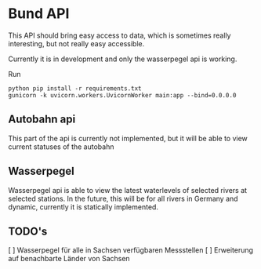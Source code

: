 # Bund API

This API should bring easy access to data, which is sometimes really interesting, but not really easy accessible.

Currently it is in development and only the wasserpegel api is working.

Run
```
python pip install -r requirements.txt
gunicorn -k uvicorn.workers.UvicornWorker main:app --bind=0.0.0.0
```

## Autobahn api
This part of the api is currently not implemented, but it will be able to view current statuses of the autobahn

## Wasserpegel
Wasserpegel api is able to view the latest waterlevels of selected rivers at selected stations.
In the future, this will be for all rivers in Germany and dynamic, currently it is statically implemented.

## TODO's
[ ] Wasserpegel für alle in Sachsen verfügbaren Messstellen
[ ] Erweiterung auf benachbarte Länder von Sachsen
